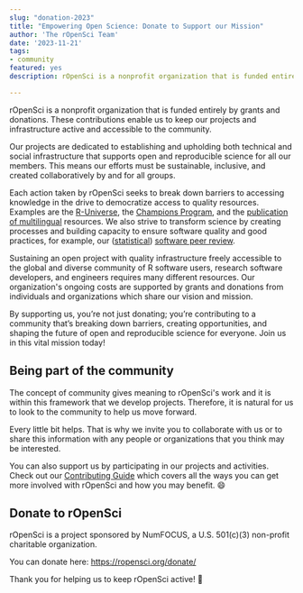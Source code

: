 ```yaml
---
slug: "donation-2023"
title: "Empowering Open Science: Donate to Support our Mission"
author: 'The rOpenSci Team'
date: '2023-11-21'
tags:
- community
featured: yes
description: rOpenSci is a nonprofit organization that is funded entirely by grants and donations. These collaborations enable us to sustain our projects and meet our goals.

---
```


rOpenSci is a nonprofit organization that is funded entirely by grants and donations. These contributions enable us to keep our projects and infrastructure active and accessible to the community. 

Our projects are dedicated to establishing and upholding both technical and social infrastructure that supports open and reproducible science for all our members. This means our efforts must be sustainable, inclusive, and created collaboratively by and for all groups.

Each action taken by rOpenSci seeks to break down barriers to accessing knowledge in the drive to democratize access to quality resources. Examples are the [R-Universe](/r-universe/), the [Champions Program](/champions/), and the [publication of multilingual](/multilingual-publishing/) resources. We also strive to transform science by creating processes and building capacity to ensure software quality and good practices, for example, our ([statistical](/software-review/)) [software peer review](/software-review/). 

Sustaining an open project with quality infrastructure freely accessible to the global and diverse community of R software users, research software developers, and engineers requires many different resources. Our organization's ongoing costs are supported by grants and donations from individuals and organizations which share our vision and mission.


By supporting us, you’re not just donating; you’re contributing to a community that’s breaking down barriers, creating opportunities, and shaping the future of open and reproducible science for everyone. Join us in this vital mission today!

## Being part of the community

The concept of community gives meaning to rOpenSci's work and it is within this framework that we develop projects. Therefore, it is natural for us to look to the community to help us move forward.

Every little bit helps. That is why we invite you to collaborate with us or to share this information with any people or organizations that you think may be interested.  

You can also support us by participating in our projects and activities.  Check out our [Contributing Guide](https://contributing.ropensci.org/) which covers all the ways you can get more involved with rOpenSci and how you may benefit. 😄 


## Donate to rOpenSci 

rOpenSci is a project sponsored by NumFOCUS, a U.S. 501(c)(3) non-profit charitable organization.  

You can donate here: https://ropensci.org/donate/

Thank you for helping us to keep rOpenSci active! 🙏 
